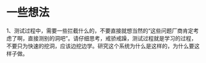# 一些想法



1、测试过程中，需要一些拦截什么的，不要直接就想当然的“这些问题厂商肯定考虑了啊，直接测别的洞吧”。请仔细思考，戒骄戒躁，测试过程就是学习的过程，不要只为快速的挖洞，应该边挖边学。研究这个系统为什么是这样的，为什么要这样子做。